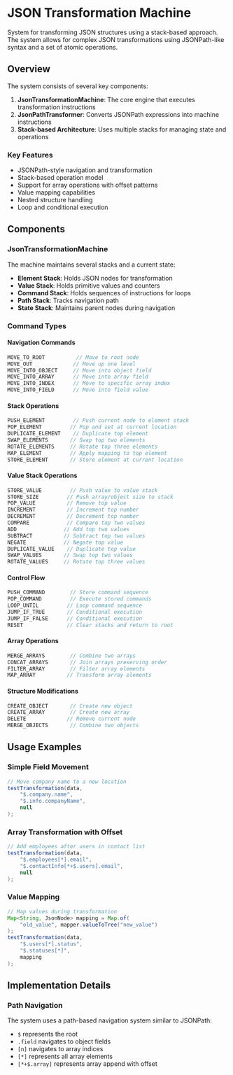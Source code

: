# JSON Transformation Machine

System for transforming JSON structures using a stack-based approach. The system allows for complex JSON transformations using JSONPath-like syntax and a set of atomic operations.

## Overview

The system consists of several key components:
1. **JsonTransformationMachine**: The core engine that executes transformation instructions
2. **JsonPathTransformer**: Converts JSONPath expressions into machine instructions
3. **Stack-based Architecture**: Uses multiple stacks for managing state and operations

### Key Features

- JSONPath-style navigation and transformation
- Stack-based operation model
- Support for array operations with offset patterns
- Value mapping capabilities
- Nested structure handling
- Loop and conditional execution

## Components

### JsonTransformationMachine

The machine maintains several stacks and a current state:

- **Element Stack**: Holds JSON nodes for transformation
- **Value Stack**: Holds primitive values and counters
- **Command Stack**: Holds sequences of instructions for loops
- **Path Stack**: Tracks navigation path
- **State Stack**: Maintains parent nodes during navigation

### Command Types

#### Navigation Commands
```java
MOVE_TO_ROOT          // Move to root node
MOVE_OUT             // Move up one level
MOVE_INTO_OBJECT     // Move into object field
MOVE_INTO_ARRAY      // Move into array field
MOVE_INTO_INDEX      // Move to specific array index
MOVE_INTO_FIELD      // Move into field value
```

#### Stack Operations
```java
PUSH_ELEMENT         // Push current node to element stack
POP_ELEMENT         // Pop and set at current location
DUPLICATE_ELEMENT    // Duplicate top element
SWAP_ELEMENTS       // Swap top two elements
ROTATE_ELEMENTS     // Rotate top three elements
MAP_ELEMENT         // Apply mapping to top element
STORE_ELEMENT       // Store element at current location
```

#### Value Stack Operations
```java
STORE_VALUE         // Push value to value stack
STORE_SIZE         // Push array/object size to stack
POP_VALUE          // Remove top value
INCREMENT          // Increment top number
DECREMENT          // Decrement top number
COMPARE            // Compare top two values
ADD               // Add top two values
SUBTRACT          // Subtract top two values
NEGATE            // Negate top value
DUPLICATE_VALUE    // Duplicate top value
SWAP_VALUES       // Swap top two values
ROTATE_VALUES     // Rotate top three values
```

#### Control Flow
```java
PUSH_COMMAND        // Store command sequence
POP_COMMAND         // Execute stored commands
LOOP_UNTIL         // Loop command sequence
JUMP_IF_TRUE       // Conditional execution
JUMP_IF_FALSE      // Conditional execution
RESET              // Clear stacks and return to root
```

#### Array Operations
```java
MERGE_ARRAYS        // Combine two arrays
CONCAT_ARRAYS       // Join arrays preserving order
FILTER_ARRAY        // Filter array elements
MAP_ARRAY          // Transform array elements
```

#### Structure Modifications
```java
CREATE_OBJECT       // Create new object
CREATE_ARRAY        // Create new array
DELETE             // Remove current node
MERGE_OBJECTS       // Combine two objects
```

## Usage Examples

### Simple Field Movement
```java
// Move company name to a new location
testTransformation(data,
    "$.company.name",
    "$.info.companyName",
    null
);
```

### Array Transformation with Offset
```java
// Add employees after users in contact list
testTransformation(data,
    "$.employees[*].email",
    "$.contactInfo[*+$.users].email",
    null
);
```

### Value Mapping
```java
// Map values during transformation
Map<String, JsonNode> mapping = Map.of(
    "old_value", mapper.valueToTree("new_value")
);
testTransformation(data,
    "$.users[*].status",
    "$.statuses[*]",
    mapping
);
```

## Implementation Details

### Path Navigation
The system uses a path-based navigation system similar to JSONPath:
- `$` represents the root
- `.field` navigates to object fields
- `[n]` navigates to array indices
- `[*]` represents all array elements
- `[*+$.array]` represents array append with offset
